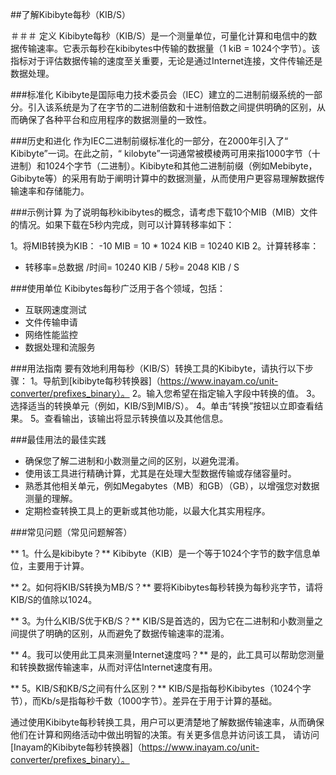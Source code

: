 ##了解Kibibyte每秒（KIB/S）

＃＃＃ 定义
Kibibyte每秒（KIB/S）是一个测量单位，可量化计算和电信中的数据传输速率。它表示每秒在kibibytes中传输的数据量（1 kiB = 1024个字节）。该指标对于评估数据传输的速度至关重要，无论是通过Internet连接，文件传输还是数据处理。

###标准化
Kibibyte是国际电力技术委员会（IEC）建立的二进制前缀系统的一部分。引入该系统是为了在字节的二进制倍数和十进制倍数之间提供明确的区别，从而确保了各种平台和应用程序的数据测量的一致性。

###历史和进化
作为IEC二进制前缀标准化的一部分，在2000年引入了“ Kibibyte”一词。在此之前，“ kilobyte”一词通常被模棱两可用来指1000字节（十进制）和1024个字节（二进制）。Kibibyte和其他二进制前缀（例如Mebibyte，Gibibyte等）的采用有助于阐明计算中的数据测量，从而使用户更容易理解数据传输速率和存储能力。

###示例计算
为了说明每秒kibibytes的概念，请考虑下载10个MIB（MIB）文件的情况。如果下载在5秒内完成，则可以计算转移率如下：

1。将MIB转换为KIB：
-10 MIB = 10 * 1024 KIB = 10240 KIB
2。计算转移率：
- 转移率=总数据 /时间= 10240 KIB / 5秒= 2048 KIB / S

###使用单位
Kibibytes每秒广泛用于各个领域，包括：
- 互联网速度测试
- 文件传输申请
- 网络性能监控
- 数据处理和流服务

###用法指南
要有效地利用每秒（KIB/S）转换工具的Kibibyte，请执行以下步骤：
1。导航到[kibibyte每秒转换器]（https://www.inayam.co/unit-converter/prefixes_binary）。
2。输入您希望在指定输入字段中转换的值。
3。选择适当的转换单元（例如，KIB/S到MIB/S）。
4。单击“转换”按钮以立即查看结果。
5。查看输出，该输出将显示转换值以及其他信息。

###最佳用法的最佳实践
- 确保您了解二进制和小数测量之间的区别，以避免混淆。
- 使用该工具进行精确计算，尤其是在处理大型数据传输或存储容量时。
- 熟悉其他相关单元，例如Megabytes（MB）和GB）（GB），以增强您对数据测量的理解。
- 定期检查转换工具上的更新或其他功能，以最大化其实用程序。

###常见问题（常见问题解答）

** 1。什么是kibibyte？**
Kibibyte（KIB）是一个等于1024个字节的数字信息单位，主要用于计算。

** 2。如何将KIB/S转换为MB/S？**
要将Kibibytes每秒转换为每秒兆字节，请将KIB/S的值除以1024。

** 3。为什么KIB/S优于KB/S？**
KIB/S是首选的，因为它在二进制和小数测量之间提供了明确的区别，从而避免了数据传输速率的混淆。

** 4。我可以使用此工具来测量Internet速度吗？**
是的，此工具可以帮助您测量和转换数据传输速率，从而对评估Internet速度有用。

** 5。KIB/S和KB/S之间有什么区别？**
KIB/S是指每秒Kibibytes（1024个字节），而Kb/s是指每秒千数（1000字节）。差异在于用于计算的基础。

通过使用Kibibyte每秒转换工具，用户可以更清楚地了解数据传输速率，从而确保他们在计算和网络活动中做出明智的决策。有关更多信息并访问该工具， 请访问[Inayam的Kibibyte每秒转换器]（https://www.inayam.co/unit-converter/prefixes_binary）。